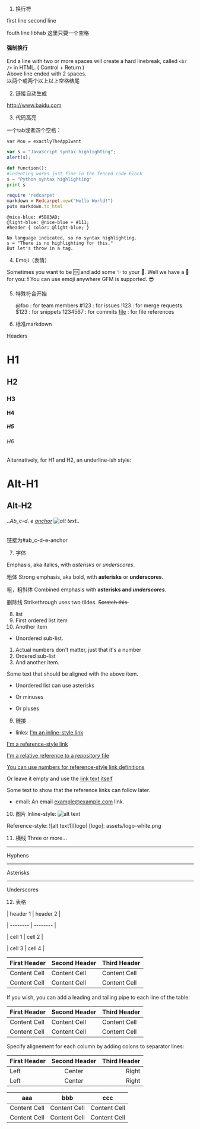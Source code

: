 1. 换行符

first line
second line

fouth line
libhab 这里只要一个空格

#### 强制换行

End a line with two or more spaces will create a hard linebreak, called `<br />` in HTML. ( Control + Return )  
Above line ended with 2 spaces.  
以两个或两个以上以上空格结尾 


2. 链接自动生成

http://www.baidu.com


3. 代码高亮

一个tab或者四个空格：

    var Mou = exactlyTheAppIwant

```javascript
var s = "JavaScript syntax highlighting";
alert(s);

```


```python
def function():
#indenting works just fine in the fenced code block
s = "Python syntax highlighting"
print s
```


```ruby
require 'redcarpet'
markdown = Redcarpet.new("Hello World!")
puts markdown.to_html
```

```less
@nice-blue: #5B83AD;
@light-blue: @nice-blue + #111;
#header { color: @light-blue; }
```


```
No language indicated, so no syntax highlighting.
s = "There is no highlighting for this."
But let's throw in a tag.
```


4. Emoji（表情）

Sometimes you want to be :cool: and add some :sparkles: to your :speech_balloon:. Well we have a :gift: for you:
:exclamation: You can use emoji anywhere GFM is supported. :sunglasses:


5. 特殊符合开始


    @foo : for team members
    #123 : for issues
    !123 : for merge requests
    $123 : for snippets
    1234567 : for commits
    [file](path/to/file) : for file references



6. 标准markdown

Headers

# H1
## H2
### H3
#### H4
##### H5
###### H6

Alternatively, for H1 and H2, an underline-ish style:

Alt-H1
======

Alt-H2
------


###### ..Ab_c-d. e [anchor](url) ![alt text](url)..
链接为#ab_c-d-e-anchor


7. 字体

Emphasis, aka italics, with *asterisks* or _underscores_.

粗体
Strong emphasis, aka bold, with **asterisks** or __underscores__.

粗，粗斜体
Combined emphasis with **asterisks and _underscores_**.

删除线
Strikethrough uses two tildes. ~~Scratch this.~~


8. list
1. First ordered list item
2. Another item
* Unordered sub-list.
1. Actual numbers don't matter, just that it's a number
1. Ordered sub-list
4. And another item.


Some text that should be aligned with the above item.


* Unordered list can use asterisks
- Or minuses
+ Or pluses



9. 链接
* links:
[I'm an inline-style link](https://www.google.com)

[I'm a reference-style link][Arbitrary case-insensitive reference text]

[I'm a relative reference to a repository file](../blob/master/LICENSE)

[You can use numbers for reference-style link definitions][1]

Or leave it empty and use the [link text itself][]

Some text to show that the reference links can follow later.

[arbitrary case-insensitive reference text]: https://www.mozilla.org

[1]: http://slashdot.org

[link text itself]: http://www.reddit.com

* email:
An email <example@example.com> link.


10. 图片
Inline-style:
![alt text](assets/logo-white.png)


Reference-style:
![alt text1][logo]
[logo]: assets/logo-white.png

11. 横线
Three or more...

---

Hyphens

***

Asterisks

___

Underscores


12. 表格

| header 1 | header 2 |

| -------- | -------- |

| cell 1 | cell 2 |

| cell 3 | cell 4 |


First Header | Second Header | Third Header
------------ | ------------- | ------------
Content Cell | Content Cell  | Content Cell
Content Cell | Content Cell  | Content Cell

If you wish, you can add a leading and tailing pipe to each line of the table:

| First Header | Second Header | Third Header |
| ------------ | ------------- | ------------ |
| Content Cell | Content Cell  | Content Cell |
| Content Cell | Content Cell  | Content Cell |

Specify alignement for each column by adding colons to separator lines:

First Header | Second Header | Third Header
:----------- | :-----------: | -----------:
Left         | Center        | Right
Left         | Center        | Right

aaa|bbb|ccc
------------|------------|------------
Content Cell | Content Cell  | Content Cell
Content Cell | Content Cell  | Content Cell

